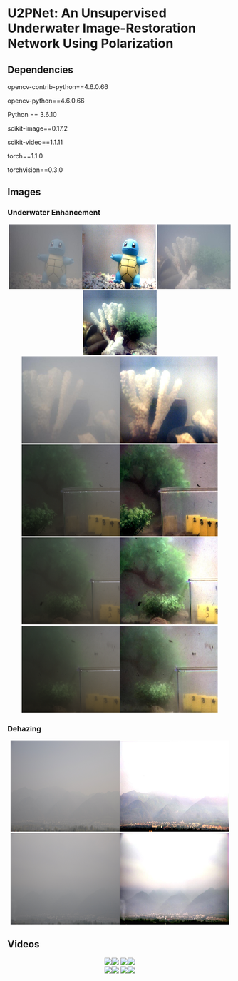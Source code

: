 <div align=left><div>

# U2PNet: An Unsupervised Underwater Image-Restoration Network Using Polarization

<div align=left><div>

## Dependencies

opencv-contrib-python==4.6.0.66

opencv-python==4.6.0.66

Python == 3.6.10

scikit-image==0.17.2

scikit-video==1.1.11

torch==1.1.0

torchvision==0.3.0



<div align=left><div>
  
## Images

### Underwater Enhancement

<div align=center><img src="https://github.com/polwork/U-2Pnet/blob/main/Images_Output/image20Imax.jpg" width="165" height="145" ><img src="https://github.com/polwork/U-2Pnet/blob/main/Images_Output/r20.bmp" width="165" height="145">    <img src="https://github.com/polwork/U-2Pnet/blob/main/Images_Output/image60Imax.jpg" width="165" height="145" ><img src="https://github.com/polwork/U-2Pnet/blob/main/Images_Output/r60.bmp" width="165" height="145"><div>

<div align=center><img src="https://github.com/polwork/U-2Pnet/blob/main/Images_Output/image140Imax.jpg" width="220" height="195" ><img src="https://github.com/polwork/U-2Pnet/blob/main/Images_Output/r140.bmp" width="220" height="195">    <img src="https://github.com/polwork/U-2Pnet/blob/main/Images_Output/S0_5L_frame4.bmp" width="220" height="205" ><img src="https://github.com/polwork/U-2Pnet/blob/main/Images_Output/5L_frame4Imax.jpg" width="220" height="205"><div>

<div align=center><img src="https://github.com/polwork/U-2Pnet/blob/main/Images_Output/S0_10L_frame17.bmp" width="220" height="195" ><img src="https://github.com/polwork/U-2Pnet/blob/main/Images_Output/10L_frame17Imax.jpg" width="220" height="195">    <img src="https://github.com/polwork/U-2Pnet/blob/main/Images_Output/S0_15L_frame9.bmp" width="220" height="195" ><img src="https://github.com/polwork/U-2Pnet/blob/main/Images_Output/15L_frame9Imax.jpg" width="220" height="195"><div>

<div align=left><div>

### Dehazing

<div align=center><img src="https://github.com/polwork/U-2Pnet/blob/main/Images_Output/haze1.jpg" width="245" height="205" ><img src="https://github.com/polwork/U-2Pnet/blob/main/Images_Output/dehaze1.png" width="245" height="205">    <img src="https://github.com/polwork/U-2Pnet/blob/main/Images_Output/haze2.jpg" width="245" height="205" ><img src="https://github.com/polwork/U-2Pnet/blob/main/Images_Output/dehaze2.png" width="245" height="205"><div>

<div align=left><div>
  
## Videos

<div align=center><img src="https://github.com/polwork/U-2Pnet/blob/main/Video/Viedeo1-Ori.gif"><img src="https://github.com/polwork/U-2Pnet/blob/main/Video/Viedeo1-U2P.gif">  <img src="https://github.com/polwork/U-2Pnet/blob/main/Video/Viedeo2-Ori.gif" ><img src="https://github.com/polwork/U-2Pnet/blob/main/Video/Viedeo2-U2P.gif"><div>

<div align=center><img src="https://github.com/polwork/U-2Pnet/blob/main/Video/Viedeo3-Ori.gif"><img src="https://github.com/polwork/U-2Pnet/blob/main/Video/Viedeo3-U2P.gif">  <img src="https://github.com/polwork/U-2Pnet/blob/main/Video/Viedeo4-Ori.gif" ><img src="https://github.com/polwork/U-2Pnet/blob/main/Video/Viedeo4-U2P.gif"><div>

<div align=left><div>

  
